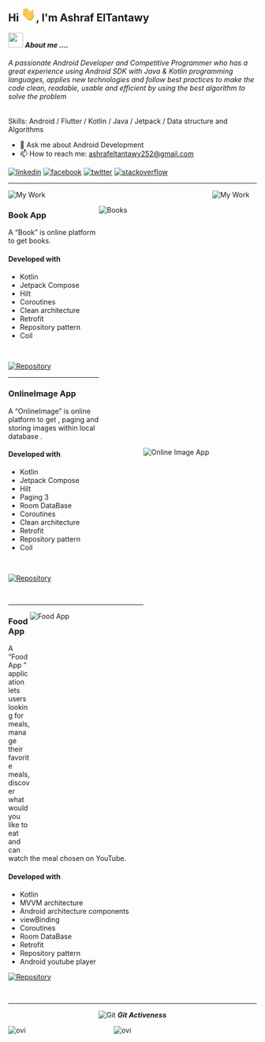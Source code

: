 ## Hi <img src="https://raw.githubusercontent.com/ABSphreak/ABSphreak/master/gifs/Hi.gif" width="30px" height ="30px">, I'm Ashraf ElTantawy
<img src="https://media3.giphy.com/media/WFZvB7VIXBgiz3oDXE/giphy.gif"  width="30px" height ="30px">&nbsp;***About me ....***
###### A passionate Android Developer and Competitive Programmer who has a great  experience using Android SDK with Java & Kotlin programming languages, applies new  technologies and follow best practices to make the code clean, readable, usable and  efficient by using the best algorithm to solve the problem

Skills: Android / Flutter / Kotlin / Java / Jetpack / Data structure and Algorithms

- 💬 Ask me about Android Development 
- 📫 How to reach me: ashrafeltantawy252@gmail.com 

[<img src='https://upload.wikimedia.org/wikipedia/commons/thumb/c/c9/Linkedin.svg/200px-Linkedin.svg.png' alt='linkedin' height='40'>](https://www.linkedin.com/in/ashrafeltantawy252/)  [<img src='https://cdn.iconscout.com/icon/free/png-256/facebook-logo-2019-1597680-1350125.png' alt='facebook' height='40'>](https://www.facebook.com/ashraf.eltantawy.39)  [<img src='https://upload.wikimedia.org/wikipedia/sco/thumb/9/9f/Twitter_bird_logo_2012.svg/1200px-Twitter_bird_logo_2012.svg.png' alt='twitter' height='40'>](https://twitter.com/AshrafEltantaw4)  [<img src='https://upload.wikimedia.org/wikipedia/commons/thumb/e/ef/Stack_Overflow_icon.svg/768px-Stack_Overflow_icon.svg.png' alt='stackoverflow' height='40'>](https://stackoverflow.com/users/8414606/ashraf-el-tantawy) 
<hr>
<p>
<img src="https://media2.giphy.com/media/NLDzulOiZMnPzahkoU/giphy.gif" alt="My Work" width="90px" height="90px">
<img align="right" src="https://media2.giphy.com/media/NLDzulOiZMnPzahkoU/giphy.gif" alt="My Work" width="90px" height="90px">
</p>
<img align="right" src="https://user-images.githubusercontent.com/31374697/180599732-d579a199-3fef-4d18-a6b9-5bb99b7c32ff.jpeg" alt="Books" style="height: 490px; width:230px;" />

### Book App 
A “Book” is  online platform to get books.
<br />

#### Developed with
- Kotlin
- Jetpack Compose
- Hilt 
- Coroutines
- Clean architecture
- Retrofit
- Repository pattern
- Coil
<br>
<p></a> <a href="https://github.com/ashrafabdallah/BookApp" target="_blank"><img alt="Repository" src="https://raw.githubusercontent.com/flocke/andOTP/master/assets/badges/get-it-on-github.svg" style="height: 65px; width:160px;"/> </a><p>
   
  
  
  <hr>
  <img align="right" src="https://user-images.githubusercontent.com/31374697/180829920-f2940a80-324d-4d92-aa39-0d107443bc9a.jpg" alt="Online Image App" style="height: 490px; width:230px;" />
  
### OnlineImage App 
A “OnlineImage” is  online platform to get , paging and storing images within local database .
<br />

#### Developed with
- Kotlin
- Jetpack Compose
- Hilt
- Paging 3
- Room DataBase
- Coroutines
- Clean architecture
- Retrofit
- Repository pattern
- Coil
<br>
<p></a> <a href="https://github.com/ashrafabdallah/OnlineImageApp" target="_blank"><img alt="Repository" src="https://raw.githubusercontent.com/flocke/andOTP/master/assets/badges/get-it-on-github.svg" style="height: 65px; width:160px;"/> </a><p>
  
  <br/>
  
  <hr>
  
<img align="right" src="https://user-images.githubusercontent.com/31374697/167314138-b76c4bfc-a23e-4a76-a5de-52666f95a4a2.jpeg" alt="Food App" style="height: 490px; width:230px;" />

### Food App
A “Food App ” application lets users looking for meals, manage their favorite meals, discover what would you like to eat and can watch the meal chosen on YouTube.<br />

#### Developed with
- Kotlin
- MVVM architecture
- Android architecture components
- viewBinding
- Coroutines
- Room DataBase
- Retrofit
- Repository pattern
- Android youtube player
  <br>
  

<p></a> <a href="https://github.com/ashrafabdallah/Food_App" target="_blank"><img alt="Repository" src="https://raw.githubusercontent.com/flocke/andOTP/master/assets/badges/get-it-on-github.svg" style="height: 65px; width:160px;"/> </a><p>
   <br/>
  
  <hr>
 
  <p align="center">
 <img src="https://media.giphy.com/media/W5eoZHPpUx9sapR0eu/giphy.gif" width="30px" height="50px" alt="Git"/>&nbsp;<i><b>Git Activeness</b></i></p>

<p>
 <img src="https://github-readme-stats.vercel.app/api/top-langs?username=ashrafabdallah&show_icons=true&locale=en&layout=compact&theme=chartreuse-dark" alt="ovi" width="230px"/>
<img align="right" src="https://github-readme-stats.vercel.app/api?username=ashrafabdallah&show_icons=true&locale=en&theme=chartreuse-dark" alt="ovi" width="290px"/>
</p>

